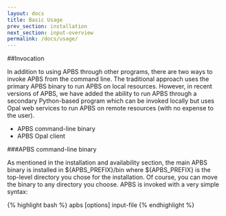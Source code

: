 ```yaml
---
layout: docs
title: Basic Usage
prev_section: installation
next_section: input-overview
permalink: /docs/usage/
---
```


##Invocation

In addition to using APBS through other programs, there are two ways to invoke APBS from the command line. The traditional approach uses the primary APBS binary to run APBS on local resources. However, in recent versions of APBS, we have added the ability to run APBS through a secondary Python-based program which can be invoked locally but uses Opal web services to run APBS on remote resources (with no expense to the user).

<div>
	<ul>
		<li>APBS command-line binary</li>
		<li>APBS Opal client</li>
	</ul>
</div>

###APBS command-line binary

As mentioned in the installation and availability section, the main APBS binary is installed in ${APBS_PREFIX}/bin where ${APBS_PREFIX} is the top-level directory you chose for the installation. Of course, you can move the binary to any directory you choose. APBS is invoked with a very simple syntax:

{% highlight bash %}
apbs [options] input-file
{% endhighlight %}